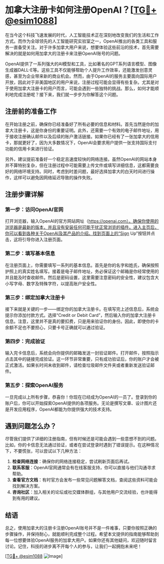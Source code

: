 # 加拿大注册卡如何注册OpenAI？[[TG💪+ @esim1088](https://t.me/s/esim1088)]

在当今这个科技飞速发展的时代，人工智能技术正在深刻地改变我们的生活和工作方式。而作为全球领先的人工智能研究实验室之一，OpenAI推出的各类工具和服务一直备受关注。对于许多加拿大用户来说，想要体验这些前沿的技术，首先需要解决的就是如何用加拿大的注册卡来注册OpenAI账号的问题。

OpenAI提供了一系列强大的AI模型和工具，比如著名的GPT系列语言模型、图像生成器DALL-E等。这些工具不仅能够帮助个人提升工作效率，还能激发创意灵感，甚至为企业带来新的商业机会。然而，由于OpenAI的服务主要面向国际用户开放，因此对于非美国地区的用户来说，注册过程可能会显得有些复杂。尤其是对于使用加拿大注册卡的用户而言，可能会遇到一些独特的挑战。那么，如何才能顺利地完成注册呢？接下来，我们就一步步为你解答这个问题。

## 注册前的准备工作

在开始注册之前，确保你已经准备好了所有必要的信息和材料。首先当然是你的加拿大注册卡，这是你身份的重要证明。此外，还需要一个有效的电子邮件地址，用于接收注册确认邮件以及后续的账户激活链接。如果你已经有了一张加拿大的信用卡，那就更好了，因为大多数情况下，OpenAI会要求用户提供一张支持国际支付功能的信用卡来进行验证。

另外，建议提前准备好一个稳定且速度较快的网络连接。虽然OpenAI的网站本身并不算特别复杂，但在注册过程中可能需要上传文件或填写详细信息，这都需要良好的网络环境支持。同时，考虑到时差问题，最好选择加拿大的白天时间进行操作，这样可以避免因网络延迟导致的操作失败。

## 注册步骤详解

### 第一步：访问OpenAI官网

打开浏览器，输入OpenAI的官方网站网址（https://openai.com）。确保你使用的浏览器是最新的版本，并且没有安装任何可能干扰正常浏览的插件。进入主页后，你可以看到各种关于OpenAI及其产品的介绍。找到页面上的“Sign Up”按钮并点击，这将引导你进入注册页面。

### 第二步：填写基本信息

在注册页面上，你需要填写一系列的基本信息。首先是你的名字和姓氏，确保按照护照上的真实姓名填写。接着是电子邮件地址，务必保证这个邮箱是你经常使用的并且能及时查收邮件。然后是密码设置，这里需要注意密码的安全性，建议包含大小写字母、数字及特殊字符，以提高账户安全性。

### 第三步：绑定加拿大注册卡

接下来就是关键的一步——绑定你的加拿大注册卡。在填写完上述信息后，系统会提示你添加付款方式。选择“Credit or Debit Card”，然后输入你的加拿大注册卡信息。注意，这里并不是真的要扣费，只是用来验证你的身份。因此，即使你的卡余额不足也不要担心，只要卡号正确就可以通过验证。

### 第四步：完成验证

输入完卡信息后，系统会向你提供的邮箱发送一封验证邮件。打开邮件，按照指示点击其中的链接完成验证。这一环节非常重要，只有成功验证后，你的账户才会被正式激活。如果长时间未收到邮件，请检查垃圾邮件文件夹或者重新发送验证邮件。

### 第五步：探索OpenAI服务

一旦完成以上所有步骤，恭喜你！你现在已经成为OpenAI的一员了。登录到你的账户后，你可以开始探索OpenAI提供的各项服务。无论是撰写文章、设计图片还是开发应用程序，OpenAI都能为你提供强大的技术支持。

## 遇到问题怎么办？

尽管我们提供了详细的注册指南，但有时候还是可能会遇到一些意想不到的问题。比如，你的卡信息无法通过验证，或者在尝试登录时遇到了错误提示。在这种情况下，不要慌张，可以尝试以下几种方法：

1. **检查网络连接**：确保你的网络连接稳定，尝试刷新页面后再试。
2. **联系客服**：OpenAI官网通常会有在线客服支持，你可以直接与他们沟通寻求帮助。
3. **查看官方文档**：有时官方会发布一些常见问题解答文档，查阅这些资料可能会找到解决方案。
4. **咨询社区**：加入相关的论坛或社交媒体群组，与其他用户交流经验，也许能得到有用的建议。

## 结语

总之，使用加拿大的注册卡注册OpenAI账号并不是一件难事，只要你按照正确的步骤操作，并保持耐心，就能顺利完成整个过程。希望本文提供的指南能够帮助到每一位想要体验OpenAI服务的加拿大用户。如果你还有其他疑问，欢迎随时留言讨论。记住，科技的进步离不开每个人的参与，让我们一起拥抱未来吧！

[[TG💪+ @esim1088](https://t.me/s/esim1088) ![Image](https://i.postimg.cc/4NQfJmqS/Snipaste-2025-05-13-00-14-12.png)]
